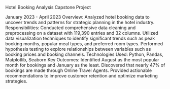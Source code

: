 Hotel Booking Analysis Capstone Project

January 2023 - April 2023
Overview: Analyzed hotel booking data to uncover trends and patterns for strategic planning in the hotel industry.
Responsibilities:
Conducted comprehensive data cleaning and preprocessing on a dataset with 119,390 entries and 32 columns.
Utilized data visualization techniques to identify significant trends such as peak booking months, popular meal types, and preferred room types.
Performed hypothesis testing to explore relationships between variables such as booking prices and booking channels.
Technologies Used: Python, Pandas, Matplotlib, Seaborn
Key Outcomes:
Identified August as the most popular month for bookings and January as the least.
Discovered that nearly 47% of bookings are made through Online Travel Agents.
Provided actionable recommendations to improve customer retention and optimize marketing strategies.
